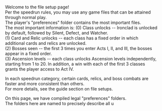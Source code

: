 Welcome to the file setup page!  
Per the speedrun rules, you may use any game files that can be attained through normal play.  
The player's "preferences" folder contains the most important files.  
The most important information is: 
    (0) Class unlocks -- Ironclad is unlocked by default, followed by Silent, Defect, and Watcher.  
    (1) Card and Relic unlocks -- each class has a fixed order in which additional cards and relics are unlocked.  
    (2) Bosses seen -- the first 3 times you enter Acts I, II, and III, the bosses appear in a fixed order.  
    (3) Ascension levels -- each class unlocks Ascension levels independently, starting from 1 to 20.  In addition, a win with each of the first 3 classes grants the player access to Act IV.  

In each speedrun category, certain cards, relics, and boss combats are faster and more consistent than others.  
For more details, see the guide section on file setups.  

On this page, we have compiled legal "preferences" folders.  
The folders here are named to precisely describe all u
